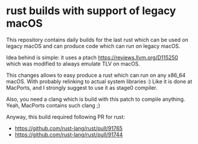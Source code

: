 # rust builds with support of legacy macOS

This repository contains daily builds for the last rust which can be used on
legacy macOS and can produce code which can run on legacy macOS.

Idea behind is simple: it uses a ptach https://reviews.llvm.org/D115250 which
was modified to always emulate TLV on macOS.

This changes allows to easy produce a rust which can run on any x86_64 macOS.
With probably relinking to actual system libraries :) Like it is done at
MacPorts, and I strongly suggest to use it as stage0 compiler.

Also, you need a clang which is build with this patch to compile anything. Yeah,
MacPorts contains such clang ;)

Anyway, this build required following PR for rust:
 - https://github.com/rust-lang/rust/pull/91765
 - https://github.com/rust-lang/rust/pull/91744
